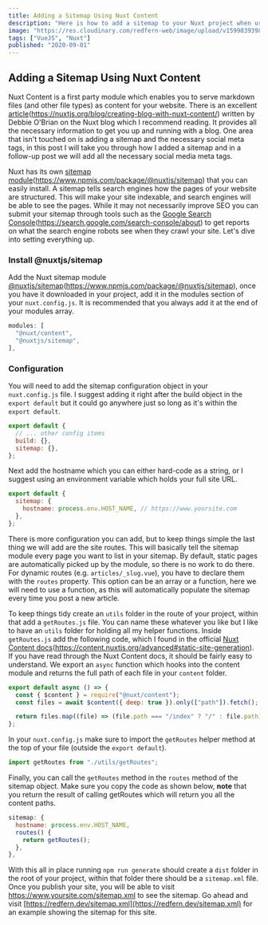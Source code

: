 ```yaml
---
title: Adding a Sitemap Using Nuxt Content
description: "Here is how to add a sitemap to your Nuxt project when using the content module."
image: "https://res.cloudinary.com/redfern-web/image/upload/v1599839398/redfern-dev/png/nuxt.png"
tags: ["VueJS", "Nuxt"]
published: "2020-09-01"
---
```


## Adding a Sitemap Using Nuxt Content

Nuxt Content is a first party module which enables you to serve markdown files (and other file types) as content for your website. There is an excellent [article](#)(https://nuxtjs.org/blog/creating-blog-with-nuxt-content/) written by Debbie O'Brian on the Nuxt blog which I recommend reading. It provides all the necessary information to get you up and running with a blog. One area that isn't touched on is adding a sitemap and the necessary social meta tags, in this post I will take you through how I added a sitemap and in a follow-up post we will add all the necessary social media meta tags.

Nuxt has its own [sitemap module](#)(https://www.npmjs.com/package/@nuxtjs/sitemap) that you can easily install. A sitemap tells search engines how the pages of your website are structured. This will make your site indexable, and search engines will be able to see the pages. While it may not necessarily improve SEO you can submit your sitemap through tools such as the [Google Search Console](#)(https://search.google.com/search-console/about) to get reports on what the search engine robots see when they crawl your site. Let's dive into setting everything up.

### Install @nuxtjs/sitemap

Add the Nuxt sitemap module [@nuxtjs/sitemap](#)(https://www.npmjs.com/package/@nuxtjs/sitemap), once you have it downloaded in your project, add it in the modules section of your `nuxt.config.js`. It is recommended that you always add it at the end of your modules array.

```js
modules: [
  "@nuxt/content",
  "@nuxtjs/sitemap",
],
```

### Configuration

You will need to add the sitemap configuration object in your `nuxt.config.js` file. I suggest adding it right after the build object in the `export default` but it could go anywhere just so long as it's within the `export default`.

```js
export default {
  // ... other config items
  build: {},
  sitemap: {},
};
```

Next add the hostname which you can either hard-code as a string, or I suggest using an environment variable which holds your full site URL.

```js
export default {
  sitemap: {
    hostname: process.env.HOST_NAME, // https://www.yoursite.com
  },
};
```

There is more configuration you can add, but to keep things simple the last thing we will add are the site routes. This will basically tell the sitemap module every page you want to list in your sitemap. By default, static pages are automatically picked up by the module, so there is no work to do there. For dynamic routes (e.g. `articles/_slug.vue`), you have to declare them with the `routes` property. This option can be an array or a function, here we will need to use a function, as this will automatically populate the sitemap every time you post a new article.

To keep things tidy create an `utils` folder in the route of your project, within that add a `getRoutes.js` file. You can name these whatever you like but I like to have an `utils` folder for holding all my helper functions. Inside `getRoutes.js` add the following code, which I found in the official [Nuxt Content docs](#)(https://content.nuxtjs.org/advanced#static-site-generation). If you have read through the Nuxt Content docs, it should be fairly easy to understand. We export an `async` function which hooks into the content module and returns the full path of each file in your `content` folder.

```js
export default async () => {
  const { $content } = require("@nuxt/content");
  const files = await $content({ deep: true }).only(["path"]).fetch();

  return files.map((file) => (file.path === "/index" ? "/" : file.path));
};
```

In your `nuxt.config.js` make sure to import the `getRoutes` helper method at the top of your file (outside the `export default`).

```js
import getRoutes from "./utils/getRoutes";
```

Finally, you can call the `getRoutes` method in the `routes` method of the sitemap object. Make sure you copy the code as shown below, **note** that you return the result of calling getRoutes which will return you all the content paths.

```js
sitemap: {
  hostname: process.env.HOST_NAME,
  routes() {
    return getRoutes();
  },
},
```

With this all in place running `npm run generate` should create a `dist` folder in the root of your project, within that folder there should be a `sitemap.xml` file. Once you publish your site, you will be able to visit https://www.yoursite.com/sitemap.xml to see the sitemap. Go ahead and visit [https://redfern.dev/sitemap.xml](https://redfern.dev/sitemap.xml) for an example showing the sitemap for this site.

